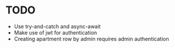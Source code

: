 # TODO

- Use try-and-catch and async-await
- Make use of jwt for authentication
- Creating apartment row by admin requires admin authentication
